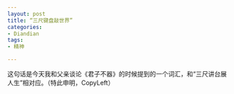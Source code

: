 ```yaml
---
layout: post
title: “三尺键盘敲世界”
categories:
- Diandian
tags:
- 精神

---
```

这句话是今天我和父亲谈论《君子不器》的时候提到的一个词汇，和“三尺讲台展人生”相对应。（特此申明，CopyLeft）